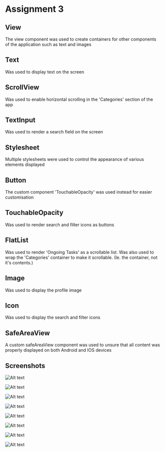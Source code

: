 # Assignment 3


## View

The view component was used to create containers for other components of the application such as text and images

## Text

Was used to display text on the screen

## ScrollView

Was used to enable horizontal scrolling in the 'Categories' section of the app

## TextInput

Was used to render a search field on the screen

## Stylesheet

Multiple stylesheets were used to control the appearance of various elements displayed

## Button

The custom component 'TouchableOpacity' was used instead for easier customisation

## TouchableOpacity

Was used to render search and filter icons as buttons

## FlatList

Was used to render 'Ongoing Tasks' as a scrollable list.
Was also used to wrap the 'Categories' container to make it scrollable. (Ie. the container, not it's contents.)

## Image

Was used to display the profile image

## Icon

Was used to display the search and filter icons

## SafeAreaView

A custom safeAreaView component was used to unsure that all content was properly displayed on both Android and IOS devices

## Screenshots

![Alt text](Assignment3/assets/Screenshots/photo_1_2024-06-01_22-49-04.jpg "App Screenshot")

![Alt text](Assignment3/assets/Screenshots/photo_2_2024-06-01_22-49-04.jpg "App Screenshot")

![Alt text](Assignment3/assets/Screenshots/photo_3_2024-06-01_22-49-04.jpg "App Screenshot")

![Alt text](Assignment3/assets/Screenshots/photo_5_2024-06-01_22-49-04.jpg "App Screenshot")

![Alt text](Assignment3/assets/Screenshots/photo_6_2024-06-01_22-49-04.jpg "App Screenshot")

![Alt text](Assignment3/assets/Screenshots/photo_7_2024-06-01_22-49-04.jpg "App Screenshot")

![Alt text](Assignment3/assets/Screenshots/photo_8_2024-06-01_22-49-04.jpg "App Screenshot")

![Alt text](Assignment3/assets/Screenshots/photo_9_2024-06-01_22-49-04.jpg "App Screenshot")
